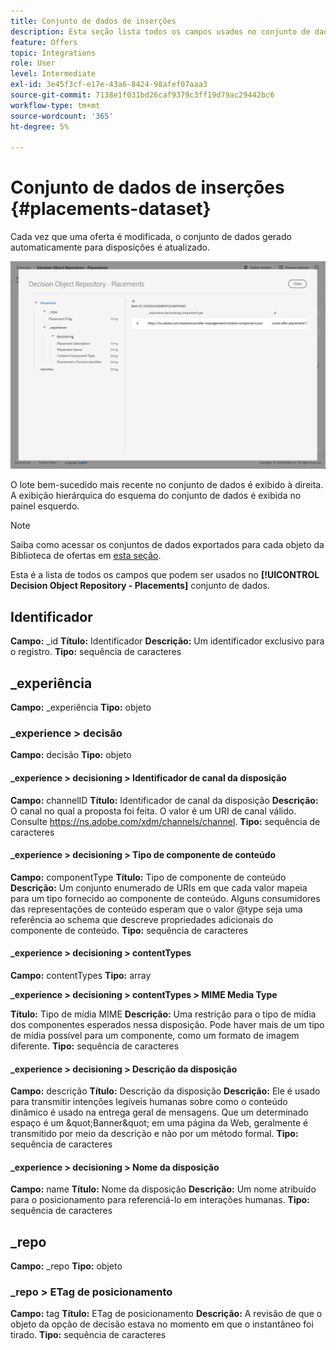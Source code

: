 ```yaml
---
title: Conjunto de dados de inserções
description: Esta seção lista todos os campos usados no conjunto de dados exportado para disposições.
feature: Offers
topic: Integrations
role: User
level: Intermediate
exl-id: 3e45f3cf-e17e-43a6-8424-98afef07aaa3
source-git-commit: 7138e1f031bd26caf9379c3ff19d79ac29442bc6
workflow-type: tm+mt
source-wordcount: '365'
ht-degree: 5%

---
```


# Conjunto de dados de inserções {#placements-dataset}

Cada vez que uma oferta é modificada, o conjunto de dados gerado automaticamente para disposições é atualizado.

![](../../assets/dataset-placements.png)

O lote bem-sucedido mais recente no conjunto de dados é exibido à direita. A exibição hierárquica do esquema do conjunto de dados é exibida no painel esquerdo.

>[!NOTE]
>
>Saiba como acessar os conjuntos de dados exportados para cada objeto da Biblioteca de ofertas em [esta seção](../export-catalog/access-dataset.md).

Esta é a lista de todos os campos que podem ser usados no **[!UICONTROL Decision Object Repository - Placements]** conjunto de dados.

<!--A placement describes a location or place in a personalized message. It is used to set technical constraints for content that the personalization decision supplies. The placement also represents a request to produce certain types of metrics when an experience event is produced where this placement is involved. For instance, the placement facilitates a personalized clickable image inside an email shown to an end-user. The placement may for instance request from the assembled experience that the click on its image gets reported in an experience event with a metric https://ns.adobe.com/xdm/data/metrics/web/linkclicks and a reference to this placement.-->

## Identificador

**Campo:** _id
**Título:** Identificador
**Descrição:** Um identificador exclusivo para o registro.
**Tipo:** sequência de caracteres

## _experiência

**Campo:** _experiência
**Tipo:** objeto

### _experience > decisão

**Campo:** decisão
**Tipo:** objeto

#### _experience > decisioning > Identificador de canal da disposição

**Campo:** channelID
**Título:** Identificador de canal da disposição
**Descrição:** O canal no qual a proposta foi feita. O valor é um URI de canal válido. Consulte https://ns.adobe.com/xdm/channels/channel.
**Tipo:** sequência de caracteres

#### _experience > decisioning > Tipo de componente de conteúdo

**Campo:** componentType
**Título:** Tipo de componente de conteúdo
**Descrição:** Um conjunto enumerado de URIs em que cada valor mapeia para um tipo fornecido ao componente de conteúdo. Alguns consumidores das representações de conteúdo esperam que o valor @type seja uma referência ao schema que descreve propriedades adicionais do componente de conteúdo.
**Tipo:** sequência de caracteres

#### _experience > decisioning > contentTypes

**Campo:** contentTypes
**Tipo:** array

**_experience > decisioning > contentTypes > MIME Media Type**

**Título:** Tipo de mídia MIME
**Descrição:** Uma restrição para o tipo de mídia dos componentes esperados nessa disposição. Pode haver mais de um tipo de mídia possível para um componente, como um formato de imagem diferente.
**Tipo:** sequência de caracteres

#### _experience > decisioning > Descrição da disposição

**Campo:** descrição
**Título:** Descrição da disposição
**Descrição:** Ele é usado para transmitir intenções legíveis humanas sobre como o conteúdo dinâmico é usado na entrega geral de mensagens. Que um determinado espaço é um \&quot;Banner\&quot; em uma página da Web, geralmente é transmitido por meio da descrição e não por um método formal.
**Tipo:** sequência de caracteres

#### _experience > decisioning > Nome da disposição

**Campo:** name
**Título:** Nome da disposição
**Descrição:** Um nome atribuído para o posicionamento para referenciá-lo em interações humanas.
**Tipo:** sequência de caracteres

## _repo

**Campo:** _repo
**Tipo:** objeto

### _repo > ETag de posicionamento

**Campo:** tag
**Título:** ETag de posicionamento
**Descrição:** A revisão de que o objeto da opção de decisão estava no momento em que o instantâneo foi tirado.
**Tipo:** sequência de caracteres
